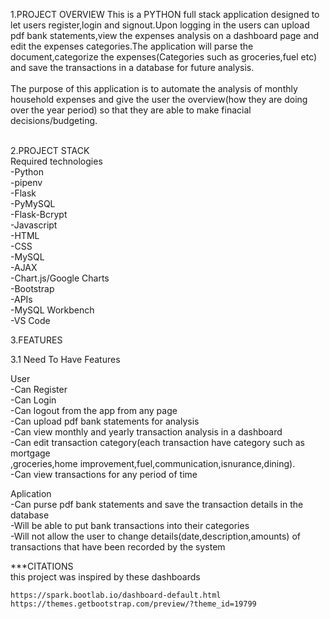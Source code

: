 1.PROJECT OVERVIEW
	This is a PYTHON full stack application designed to let users register,login
	and signout.Upon logging in the users can upload pdf bank statements,view the 
	expenses analysis on a dashboard page and edit the expenses categories.The application 
	will parse the document,categorize the expenses(Categories such as groceries,fuel etc)
  	and save the transactions in a database for future analysis.
	<br /> <br />
	The purpose of this application 
	is to automate the analysis of monthly household expenses 
 	and give the user the overview(how they are doing over the year period) so that they
	are able to make finacial decisions/budgeting. 

<br />
2.PROJECT STACK <br />
	Required technologies <br />
	-Python <br />
	-pipenv <br />
	-Flask <br />
	-PyMySQL <br />
	-Flask-Bcrypt <br />
	-Javascript <br />
	-HTML <br />
	-CSS <br />
	-MySQL <br />
	-AJAX <br />
	-Chart.js/Google Charts  <br />
	-Bootstrap <br />
	-APIs <br />
	-MySQL Workbench <br />
	-VS Code <br />
	

3.FEATURES <br />

3.1 Need To Have Features <br />

  User <br />
	-Can Register  <br />
	-Can Login <br />
	-Can logout from the app from any page <br />
	-Can upload pdf bank statements for analysis <br />
	-Can view monthly and yearly transaction analysis in a dashboard <br />
	-Can edit transaction category(each transaction have category such as mortgage <br />
	,groceries,home improvement,fuel,communication,isnurance,dining). <br />
	-Can view transactions for any period of time <br />


  Aplication <br />
	-Can purse pdf bank statements and save the transaction details in the database <br />
	-Will be able to put bank transactions into their categories <br />
	-Will not allow the user to change details(date,description,amounts) of transactions that have been recorded by the system  <br />

***CITATIONS <br />
this project was inspired by these dashboards <br />
	
	https://spark.bootlab.io/dashboard-default.html
	https://themes.getbootstrap.com/preview/?theme_id=19799
	
